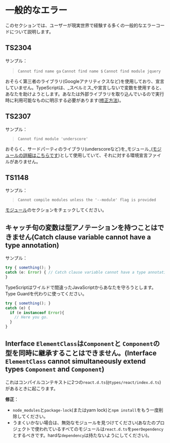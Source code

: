# 一般的なエラー

このセクションでは、ユーザーが現実世界で経験する多くの一般的なエラーコードについて説明します。

## TS2304

サンプル：

> `Cannot find name ga` `Cannot find name $` `Cannot find module jquery`

おそらく第三者のライブラリ\(Googleアナリティクスなど\)を使用しており、宣言していません。TypeScriptは、_スペルミス_や宣言しないで変数を使用すると、あなたを助けようとします。あなたは外部ライブラリを取り込んでいるので実行時に利用可能なものに明示する必要があります\([修正方法](../type-system/intro/d.ts.md)\)。

## TS2307

サンプル：

> `Cannot find module 'underscore'`

おそらく、サードパーティのライブラリ\(underscoreなど\)を_モジュール_\([モジュールの詳細はこちらです](../project/modules/)\)として使用していて、それに対する環境宣言ファイルがありません。

## TS1148

サンプル：

> `Cannot compile modules unless the '--module' flag is provided`

[モジュール](../project/modules/)のセクションをチェックしてください。

## キャッチ句の変数は型アノテーションを持つことはできません\(Catch clause variable cannot have a type annotation\)

サンプル：

```javascript
try { something(); }
catch (e: Error) { // Catch clause variable cannot have a type annotation
}
```

TypeScriptはワイルドで間違ったJavaScriptからあなたを守ろうとします。Type Guardを代わりに使ってください。

```javascript
try { something(); }
catch (e) {
  if (e instanceof Error){
    // Here you go.
  }
}
```

## Interface `ElementClass`は`Component`と `Component`の型を同時に継承することはできません。\(Interface `ElementClass` cannot simultaneously extend types `Component` and `Component`\)

これはコンパイルコンテキストに2つの`react.d.ts`\(`@types/react/index.d.ts`\)があるときに起こります。

**修正**：

* `node_modules`と`package-lock`\(またはyarn lock\)と`npm install`をもう一度削除してください。
* うまくいかない場合は、無効なモジュールを見つけてください\(あなたのプロジェクトで使われているすべてのモジュールは`react.d.ts`を`peerDependency`とするべきです。hardな`dependency`は持たないようにしてください\)。

